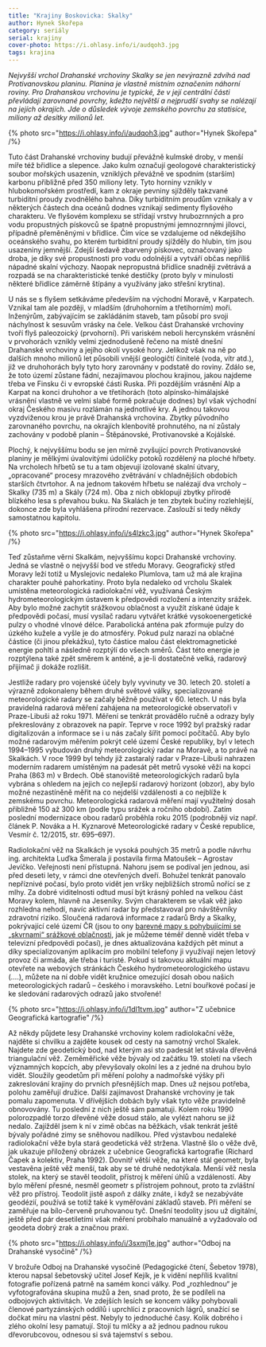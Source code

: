```yaml
---
title: "Krajiny Boskovicka: Skalky"
author: Hynek Skořepa
category: seriály
serial: krajiny
cover-photo: https://i.ohlasy.info/i/audqoh3.jpg
tags: krajina
---
```


*Nejvyšší vrchol Drahanské vrchoviny Skalky se jen nevýrazně zdvíhá nad Protivanovskou planinu. Planina je vlastně místním označením náhorní roviny. Pro Drahanskou vrchovinu je typické, že v její centrální části převládají zarovnané povrchy, kdežto největší a nejprudší svahy se nalézají na jejích okrajích. Jde o důsledek vývoje zemského povrchu za statisíce, miliony až desítky milionů let.*

{% photo src="https://i.ohlasy.info/i/audqoh3.jpg" author="Hynek Skořepa" /%}

Tuto část Drahanské vrchoviny budují převážně kulmské droby, v menší míře též břidlice a slepence. Jako kulm označují geologové charakteristický soubor mořských usazenin, vzniklých převážně ve spodním (starším) karbonu přibližně před 350 miliony lety. Tyto horniny vznikly v hlubokomořském prostředí, kam z okraje pevniny sjížděly takzvané turbiditní proudy zvodnělého bahna. Díky turbiditním proudům vznikaly a v některých částech dna oceánů dodnes vznikají sedimenty flyšového charakteru. Ve flyšovém komplexu se střídají vrstvy hrubozrnných a pro vodu propustných pískovců se špatně propustnými jemnozrnnými jílovci, případně přeměněnými v břidlice. Čím více se vzdalujeme od někdejšího oceánského svahu, po kterém turbiditní proudy sjížděly do hlubin, tím jsou usazeniny jemnější. Zdejší šedavě zbarvený pískovec, označovaný jako droba, je díky své propustnosti pro vodu odolnější a vytváří občas nepříliš nápadné skalní výchozy. Naopak nepropustná břidlice snadněji zvětrává a rozpadá se na charakteristické tenké destičky (proto byly v minulosti některé břidlice záměrně štípány a využívány jako střešní krytina).

U nás se s flyšem setkáváme především na východní Moravě, v Karpatech. Vznikal tam ale později, v mladším (druhohorním a třetihorním) moři. Inženýrům, zabývajícím se zakládáním staveb, tam působí pro svoji náchylnost k sesuvům vrásky na čele. Velkou část Drahanské vrchoviny tvoří flyš paleozoický (prvohorní). Při variském neboli hercynském vrásnění v prvohorách vznikly velmi zjednodušeně řečeno na místě dnešní Drahanské vrchoviny a jejího okolí vysoké hory. Jelikož však na ně po dalších mnoho milionů let působili vnější geologičtí činitelé (voda, vítr atd.), již ve druhohorách byly tyto hory zarovnány v podstatě do roviny. Zdálo se, že toto území zůstane fádní, nezajímavou plochou krajinou, jakou najdeme třeba ve Finsku či v evropské části Ruska. Při pozdějším vrásnění Alp a Karpat na konci druhohor a ve třetihorách (toto alpínsko-himálajské vrásnění vlastně ve velmi slabé formě pokračuje dodnes) byl však východní okraj Českého masivu rozlámán na jednotlivé kry. A jednou takovou vyzdviženou krou je právě Drahanská vrchovina. Zbytky původního zarovnaného povrchu, na okrajích klenbovitě prohnutého, na ní zůstaly zachovány v podobě planin – Štěpánovské, Protivanovské a Kojálské.

Plochý, k nejvyššímu bodu se jen mírně zvyšující povrch Protivanovské planiny je mělkými úvalovitými údolíčky potoků rozdělený na ploché hřbety. Na vrcholech hřbetů se tu a tam objevují izolované skalní útvary, „opracované“ procesy mrazového zvětrávání v chladnějších obdobích starších čtvrtohor. A na jednom takovém hřbetu se nalézají dva vrcholy – Skalky (735 m) a Skály (724 m). Oba z nich obklopují zbytky přírodě blízkého lesa s převahou buku. Na Skalách je ten zbytek bučiny rozlehlejší, dokonce zde byla vyhlášena přírodní rezervace. Zaslouží si tedy někdy samostatnou kapitolu.

{% photo src="https://i.ohlasy.info/i/s4lzkc3.jpg" author="Hynek Skořepa" /%}

Teď zůstaňme věrni Skalkám, nejvyššímu kopci Drahanské vrchoviny. Jedná se vlastně o nejvyšší bod ve středu Moravy. Geografický střed Moravy leží totiž u Myslejovic nedaleko Plumlova, tam už má ale krajina charakter pouhé pahorkatiny. Proto byla nedaleko od vrcholu Skalek umístěna meteorologická radiolokační věž, využívaná Českým hydrometeorologickým ústavem k předpovědi rozložení a intenzity srážek. Aby bylo možné zachytit srážkovou oblačnost a využít získané údaje k předpovědi počasí, musí vysílač radaru vytvářet krátké vysokoenergetické pulzy o vhodné vlnové délce. Parabolická anténa pak zformuje pulzy do úzkého kužele a vyšle je do atmosféry. Pokud pulz narazí na oblačné částice (či jinou překážku), tyto částice malou část elektromagnetické energie pohltí a následně rozptýlí do všech směrů. Část této energie je rozptýlena také zpět směrem k anténě, a je-li dostatečně velká, radarový přijímač ji dokáže rozlišit.

Jestliže radary pro vojenské účely byly vyvinuty ve 30. letech 20. století a výrazně zdokonaleny během druhé světové války, specializované meteorologické radary se začaly běžně používat v 60. letech. U nás byla pravidelná radarová měření zahájena na meteorologické observatoři v Praze-Libuši až roku 1971. Měření se tenkrát provádělo ručně a odrazy byly překreslovány z obrazovek na papír. Teprve v roce 1992 byl pražský radar digitalizován a informace se i u nás začaly šířit pomocí počítačů. Aby bylo možné radarovým měřením pokrýt celé území České republiky, byl v letech 1994–1995 vybudován druhý meteorologický radar na Moravě, a to právě na Skalkách. V roce 1999 byl tehdy již zastaralý radar v Praze-Libuši nahrazen moderním radarem umístěným na padesát pět metrů vysoké věži na kopci Praha (863 m) v Brdech. Obě stanoviště meteorologických radarů byla vybrána s ohledem na jejich co nejlepší radarový horizont (obzor), aby bylo možné nezastíněně měřit na co nejdelší vzdálenosti a co nejblíže k zemskému povrchu. Meteorologická radarová měření mají využitelný dosah přibližně 150 až 300 km (podle typu srážek a ročního období). Zatím poslední modernizace obou radarů proběhla roku 2015 (podrobněji viz např. článek P. Nováka a H. Kyznarové Meteorologické radary v České republice, Vesmír č. 12/2015, str. 695–697).

Radiolokační věž na Skalkách je vysoká pouhých 35 metrů a podle návrhu ing. architekta Luďka Šmerala ji postavila firma Matoušek – Agrostav Jevíčko. Veřejnosti není přístupná. Nahoru jsem se podíval jen jednou, asi před deseti lety, v rámci dne otevřených dveří. Bohužel tenkrát panovalo nepříznivé počasí, bylo proto vidět jen vršky nejbližších stromů nořící se z mlhy. Za dobré viditelnosti odtud musí být krásný pohled na velkou část Moravy kolem, hlavně na Jeseníky. Svým charakterem se však věž jako rozhledna nehodí, navíc aktivní radar by představoval pro návštěvníky zdravotní riziko. Sloučená radarová informace z radarů Brdy a Skalky, pokrývající celé území ČR (jsou to ony [barevné mapy s pohybujícími se „skvrnami“ srážkové oblačnosti](http://portal.chmi.cz/files/portal/docs/meteo/rad/data_jsradview.html), jak je můžeme téměř denně vidět třeba v televizní předpovědi počasí), je dnes aktualizována každých pět minut a díky specializovaným aplikacím pro mobilní telefony ji využívají nejen letový provoz či armáda, ale třeba i turisté. Pokud si takovou aktuální mapu otevřete na webových stránkách Českého hydrometeorologického ústavu (….), můžete na ní dobře vidět kružnice omezující dosah obou našich meteorologických radarů – českého i moravského. Letní bouřkové počasí je ke sledování radarových odrazů jako stvořené!

{% photo src="https://i.ohlasy.info/i/1dl1tvm.jpg" author="Z učebnice Geografická kartografie" /%}

Až někdy půjdete lesy Drahanské vrchoviny kolem radiolokační věže, najděte si chvilku a zajděte kousek od cesty na samotný vrchol Skalek. Najdete zde geodetický bod, nad kterým asi sto padesát let stávala dřevěná triangulační věž. Zeměměřické věže bývaly od začátku 19. století na všech významných kopcích, aby převyšovaly okolní les a z jedné na druhou bylo vidět. Sloužily geodetům při měření polohy a nadmořské výšky při zakreslování krajiny do prvních přesnějších map. Dnes už nejsou potřeba, polohu zaměřují družice. Další zajímavost Drahanské vrchoviny je tak pomalu zapomenuta. V dřívějších dobách byly však tyto věže pravidelně obnovovány. Tu poslední z nich ještě sám pamatuji. Kolem roku 1990 polorozpadlé torzo dřevěné věže dosud stálo, ale vylézt nahoru se již nedalo. Zajížděl jsem k ní v zimě občas na běžkách, však tenkrát ještě bývaly pořádné zimy se sněhovou nadílkou. Před výstavbou nedaleké radiolokační věže byla stará geodetická věž stržena. Vlastně šlo o věže dvě, jak ukazuje přiložený obrázek z učebnice Geografická kartografie (Richard Čapek a kolektiv, Praha 1992). Dovnitř větší věže, na které stál geometr, byla vestavěna ještě věž menší, tak aby se té druhé nedotýkala. Menší věž nesla stolek, na který se stavěl teodolit, přístroj k měření úhlů a vzdáleností. Aby bylo měření přesné, nesměl geometr s přístrojem pohnout, proto ta zvláštní věž pro přístroj. Teodolit jistě aspoň z dálky znáte, i když se nezabýváte geodézií, používá se totiž také k vyměřování základů staveb. Při měření se zaměřuje na bílo-červeně pruhovanou tyč. Dnešní teodolity jsou už digitální, ještě před pár desetiletími však měření probíhalo manuálně a vyžadovalo od geodeta dobrý zrak a značnou praxi.

{% photo src="https://i.ohlasy.info/i/3sxmj1e.jpg" author="Odboj na Drahanské vysočině" /%}

V brožuře Odboj na Drahanské vysočině (Pedagogické čtení, Šebetov 1978), kterou napsal šebetovský učitel Josef Kejík, je k vidění nepříliš kvalitní fotografie pořízená patrně na samém konci války. Pod „rozhlednou“ je vyfotografována skupina mužů a žen, snad proto, že se podíleli na odbojových aktivitách. Ve zdejších lesích se koncem války pohybovali členové partyzánských oddílů i uprchlíci z pracovních lágrů, snažící se dočkat míru na vlastní pěst. Nebyly to jednoduché časy. Kolik dobrého i zlého okolní lesy pamatují. Stojí tu mlčky a až jednou padnou rukou dřevorubcovou, odnesou si svá tajemství s sebou.
